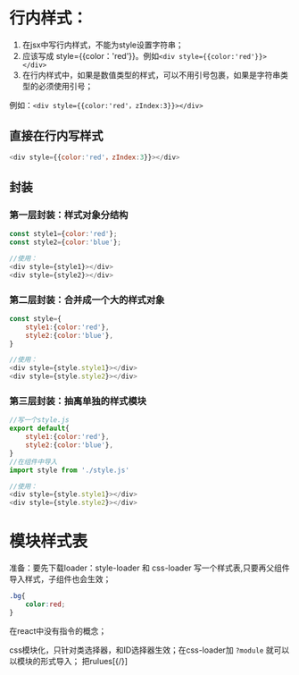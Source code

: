 # 行内样式：
1. 在jsx中写行内样式，不能为style设置字符串；
2. 应该写成 style={{color：'red'}}。例如`<div style={{color:'red'}}></div>`
3. 在行内样式中，如果是数值类型的样式，可以不用引号包裹，如果是字符串类型的必须使用引号；

例如：`<div style={{color:'red'，zIndex:3}}></div>`

## 直接在行内写样式

```js
<div style={{color:'red'，zIndex:3}}></div>
```

## 封装

### 第一层封装：样式对象分结构
```js
const style1={color:'red'};
const style2={color:'blue'};

//使用：
<div style={style1}></div>
<div style={style2}></div>

```

### 第二层封装：合并成一个大的样式对象
```js
const style={
    style1:{color:'red'},
    style2:{color:'blue'},
}

//使用：
<div style={style.style1}></div>
<div style={style.style2}></div>

```

### 第三层封装：抽离单独的样式模块
```js
//写一个style.js
export default{
    style1:{color:'red'},
    style2:{color:'blue'},
}
//在组件中导入
import style from './style.js'

//使用：
<div style={style.style1}></div>
<div style={style.style2}></div>
```

# 模块样式表
准备：要先下载loader：style-loader 和 css-loader
写一个样式表,只要再父组件导入样式，子组件也会生效；
```css
.bg{
    color:red;
}
```

在react中没有指令的概念；

css模块化，只针对类选择器，和ID选择器生效；在css-loader加 `?module`
就可以以模块的形式导入；
把rulues[{/}]

